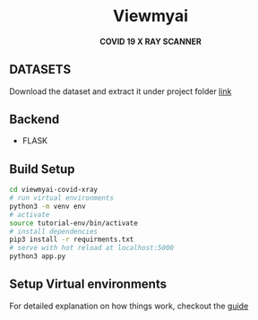 <h1 align="center">
  <br>
  <br>
  Viewmyai
  <br>
</h1>

<h4 align="center">COVID 19 X RAY SCANNER

## DATASETS
  Download the dataset and extract it under project folder [link](https://drive.google.com/file/d/1j3qOj4VYKRHpUiQ9iP1Pag_l9wL06KuP/view?usp=sharing)
## Backend
   - FLASK

## Build Setup

``` bash
cd viewmyai-covid-xray
# run virtual environments
python3 -m venv env
# activate
source tutorial-env/bin/activate
# install dependencies
pip3 install -r requirments.txt
# serve with hot reload at localhost:5000
python3 app.py 


```

## Setup Virtual environments
For detailed explanation on how things work, checkout the [guide](https://docs.python.org/3/library/venv.html)

